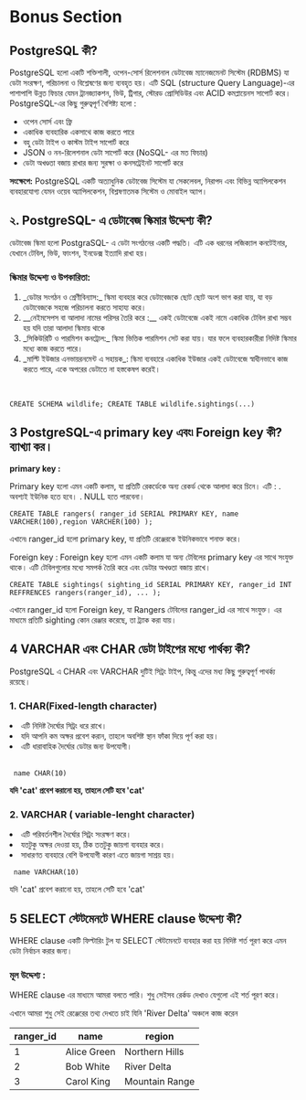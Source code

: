 # Bonus Section

## PostgreSQL কী?

<p>PostgreSQL হলো একটি শক্তিশালী, ওপেন-সোর্স রিলেশনাল ডেটাবেজ ম্যানেজমেনট সিস্টেম (RDBMS) যা ডেটা সংরক্ষণ, পরিচালনা ও বিশ্লেষণের জন্য ব্যবহৃত হয়। এটি SQL (structure Query Language)-এর পাশাপাশি উন্নত  ফিচার যেমন ট্রানজ্যাকশন, ভিউ, ট্রিগার, স্টোরড প্রোসিডিউর এবং ACID কমপ্লায়েনস সাপোর্ট করে। <br/>
  PostgreSQL-এর কিছু গুরুত্বপূর্ণ বৈশিষ্ট্য হলো :
<ul>
<li> ওপেন সোর্স এবং ফ্রি </li>
<li>  একাধিক ব্যবহারিক একসাথে কাজ করতে পারে </li>
<li> বহু ডেটা টাইপ ও কাস্টম টাইপ সাপোর্ট করে </li> 
<li> JSON ও নন-রিলেশনাল ডেটা সাপোর্ট করে (NoSQL- এর মত ফিচার) </li>
<li> ডেটা অখণ্ডতা বজায় রাখার জন্য সুরক্ষা ও কনসট্রেইনট সাপোর্ট করে </li>
</ul>

**সংক্ষেপে:**
PostgreSQL একটি অত্যাধুনিক ডেটাবেজ সিস্টেম যা সেকলেবল, নিরাপদ এবং বিভিন্ন অ্যাপিলকেশন ব্যবহারযোগ্য যেমন ওয়েব অ্যাপিলকেশন, বিশ্লষণাতমক সিস্টেম ও মোবাইল অ্যাপ।</p>

## ২. PostgreSQL- এ ডেটাবেজ স্কিমার উদ্দেশ্য কী?

<p>ডেটাবেজ স্কিমা হলো  PostgraSQL- এ ডেটা সংগঠনের একটি পদ্ধতি।  এটি এক ধরনের লজিক্যাল কনটেইনার,  যেখানে টেবিল, ভিউ, ফাংশন, ইনডেক্স ইত্যাদি রাখা হয়।</p>

### স্কিমার উদ্দেশ্য ও উপকারিতা:

<ol>
<li> _ডেটার সংগঠন ও শ্রেণীবিন্যাস:_
স্কিমা ব্যবহার করে ডেটাবেজকে ছোট ছোট অংশ ভাগ করা যায়, যা বড় ডেটাবেজকে সহজে পরিচালনা করতে সাহায্য করে। </li>
<li>__নেইমসেপস বা আলাদা নামের পরিসর তৈরি করে :__
একই ডেটাবেজে একই নামে একাধিক টেবিল রাখা সম্ভব হয় যদি তারা আলাদা স্কিমায় থাকে
</li>
<li> _সিকিউরিটি ও  পারমিশন কনট্রোল:_
 স্কিমা ভিত্তিক পারমিশন সেট করা যায়। যার ফলে ব্যবহারকারীরা  নিদিষ্ট স্কিমার মধ্যে কাজ করতে পারে। 
</li>
<li>
_মাল্টি ইউজার এনভায়রনমেন্ট এ সহায়ক_:
স্কিমা ব্যবহারে একাধিক ইউজার একই ডেটাবেজে স্বাধীনভাবে কাজ করতে পারে, একে অপরের ডেটাতে না হস্তকেষপ করেই।
</li>
</ol>
<br/>

`CREATE SCHEMA wildlife;
CREATE TABLE wildlife.sightings(...)`

## 3 PostgreSQL-এ primary key এবং৷ Foreign key কী? ব্যাখ্যা কর।

**primary key :** <br/>

Primary key হলো এমন একটি কলাম, যা প্রতিটি রেকর্ডেকে অন্য রেকর্ড থেকে আলাদা করে চিনে। এটি :
. অবশ্যই ইউনিক হতে হবে।
. NULL হতে পারবেনা।

`CREATE TABLE rangers(
  ranger_id SERIAL PRIMARY KEY,
  name VARCHER(100),region VARCHER(100)
);`

এখানে৷ ranger_id হলো primary key, যা প্রতিটি রেঞ্জেরকে ইউনিকভাবে শনাক্ত করে।

Foreign key :
Foreign key হলো এমন একটি কলাম যা অন্য টেবিলের primary key এর সাথে সংযুক্ত থাকে। এটি টেবিলগুলোর মধ্যে সমপর্ক তৈরি করে এবং ডেটার অখণ্ডতা বজায় রাখে।

`CREATE TABLE sightings(
sighting_id SERIAL PRIMARY KEY,
ranger_id INT REFFRENCES rangers(ranger_id),
...
);`

এখানে ranger_id হলো Foreign key, যা Rangers টেবিলের ranger_id এর সাথে সংযুক্ত। এর মাধ্যমে প্রতিটি sighting কোন রেঞ্জার করেছে, তা ট্র্যাক করা যায়।

## 4 VARCHAR এবং CHAR ডেটা টাইপের মধ্যে পার্থক্য কী?

PostgreSQL এ CHAR এবং VARCHAR দুটিই সিট্রং টাইপ, কিন্তু এদের মধ্য কিছু গুরুত্বপূর্ণ পাথর্ক্য রয়েছে।

### 1. CHAR(Fixed-length character)

<li> এটি নিদিষ্ট দৈর্ঘোর সিট্রং ধরে রাখে। </li>
<li> যদি আপনি কম অক্ষর প্রবেশ করান, তাহলে অবশিষ্ট স্থান ফাঁকা দিয়ে পূর্ণ করা হয়।</li>
<li> এটি ধারাবাহিক দৈর্ঘোর ডেটার জন্য উপযোগী। </li>
<br/>

` name CHAR(10)`

**যদি 'cat' প্রবেশ করানো হয়, তাহলে সেটি হবে 'cat'**

### 2. VARCHAR ( variable-lenght character)

<li> এটি পরিবর্তনশীল দৈর্ঘোর সিট্রং সংরক্ষণ করে।</li> 
<li>যতটুকু অক্ষর দেওয়া হয়, ঠিক ততটুকু জায়গা ব্যবহার করে।</li> 
<li> সাধারণত ব্যবহারে বেশি উপযোগী কারণ এতে জায়গা সাশ্রয় হয়।</li>

` name VARCHAR(10)`
<br/>

যদি 'cat' প্রবেশ করানো হয়, তাহলে সেটি হবে 'cat'

## 5 SELECT স্টেটমেনটে WHERE clause উদ্দেশ্য কী?

WHERE clause একটি ফিল্টারিং টুল যা SELECT স্টেটমেনটে ব্যবহার করা হয় নিদিষ্ট শর্ত পূরণ করে এমন ডেটা নির্বাচন করার জন্য।

### মূল উদ্দেশ্য :

WHERE clause এর মাধ্যমে আমরা বলতে পারি।
শুধু সেইসব রের্কড দেখাও যেগুলো এই শর্ত পূরণ করে।

এখানে আমরা শুধু সেই রেঞ্জেরের তথ্য দেখতে চাই যিনি 'River Delta' অঞ্চলে কাজ করেন

| ranger_id | name        | region         |
| --------- | ----------- | -------------- |
| 1         | Alice Green | Northern Hills |
| 2         | Bob White   | River Delta    |
| 3         | Carol King  | Mountain Range |
